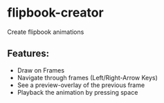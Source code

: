# flipbook-creator
Create flipbook animations

## Features:

- Draw on Frames
- Navigate through frames (Left/Right-Arrow Keys)
- See a preview-overlay of the previous frame
- Playback the animation by pressing space
